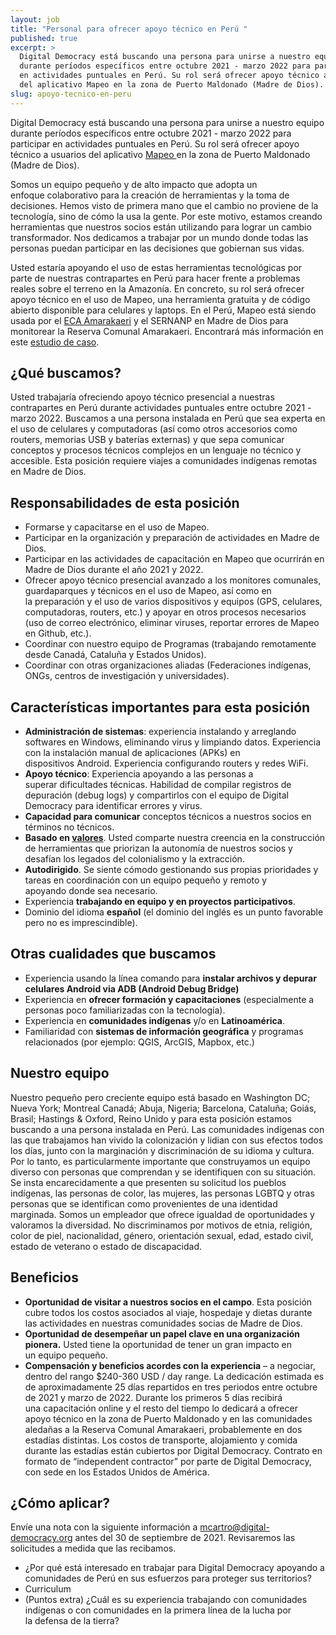 ```yaml
---
layout: job
title: "Personal para ofrecer apoyo técnico en Perú "
published: true
excerpt: >
  Digital Democracy está buscando una persona para unirse a nuestro equipo
  durante períodos específicos entre octubre 2021 - marzo 2022 para participar
  en actividades puntuales en Perú. Su rol será ofrecer apoyo técnico a usuarios
  del aplicativo Mapeo en la zona de Puerto Maldonado (Madre de Dios). 
slug: apoyo-tecnico-en-peru
---
```

Digital Democracy está buscando una persona para unirse a nuestro equipo durante períodos específicos entre octubre 2021 - marzo 2022 para participar en actividades puntuales en Perú. Su rol será ofrecer apoyo técnico a usuarios del aplicativo [Mapeo ](https://mapeo.app)en la zona de Puerto Maldonado (Madre de Dios). 

Somos un equipo pequeño y de alto impacto que adopta un enfoque colaborativo para la creación de herramientas y la toma de decisiones. Hemos visto de primera mano que el cambio no proviene de la tecnología, sino de cómo la usa la gente. Por este motivo, estamos creando herramientas que nuestros socios están utilizando para lograr un cambio transformador. Nos dedicamos a trabajar por un mundo donde todas las personas puedan participar en las decisiones que gobiernan sus vidas. 

Usted estaría apoyando el uso de estas herramientas tecnológicas por parte de nuestras contrapartes en Perú para hacer frente a problemas reales sobre el terreno en la Amazonía. En concreto, su rol será ofrecer apoyo técnico en el uso de Mapeo, una herramienta gratuita y de código abierto disponible para celulares y laptops. En el Perú, Mapeo está siendo usada por el [ECA Amarakaeri](https://amarakaeri.org/) y el SERNANP en Madre de Dios para monitorear la Reserva Comunal Amarakaeri. Encontrará más información en este [estudio de caso](https://www.earthdefenderstoolkit.com/comunidad/eca-amarakaeri-monitoreo-de-la-reserva-comunal-amarakaeri-en-peru?lang=es). 

## ¿Qué buscamos? 

Usted trabajaría ofreciendo apoyo técnico presencial a nuestras contrapartes en Perú durante actividades puntuales entre octubre 2021 - marzo 2022. Buscamos a una persona instalada en Perú que sea experta en el uso de celulares y computadoras (así como otros accesorios como routers, memorias USB y baterías externas) y que sepa comunicar conceptos y procesos técnicos complejos en un lenguaje no técnico y accesible. Esta posición requiere viajes a comunidades indígenas remotas en Madre de Dios. 

## Responsabilidades de esta posición 

* Formarse y capacitarse en el uso de Mapeo. 
* Participar en la organización y preparación de actividades en Madre de Dios. 
* Participar en las actividades de capacitación en Mapeo que ocurrirán en Madre de Dios durante el año 2021 y 2022. 
* Ofrecer apoyo técnico presencial avanzado a los monitores comunales, guardaparques y técnicos en el uso de Mapeo, así como en la preparación y el uso de varios dispositivos y equipos (GPS, celulares, computadoras, routers, etc.) y apoyar en otros procesos necesarios (uso de correo electrónico, eliminar viruses, reportar errores de Mapeo en Github, etc.).
* Coordinar con nuestro equipo de Programas (trabajando remotamente desde Canadá, Cataluña y Estados Unidos). 
* Coordinar con otras organizaciones aliadas (Federaciones indígenas, ONGs, centros de investigación y universidades). 

## Características importantes para esta posición 

* **Administración de sistemas**: experiencia instalando y arreglando softwares en Windows, eliminando virus y limpiando datos. Experiencia con la instalación manual de aplicaciones (APKs) en dispositivos Android. Experiencia configurando routers y redes WiFi. 
* **Apoyo técnico**: Experiencia apoyando a las personas a superar dificultades técnicas. Habilidad de compilar registros de depuración (debug logs) y compartirlos con el equipo de Digital Democracy para identificar errores y virus. 
* **Capacidad para comunicar** conceptos técnicos a nuestros socios en términos no técnicos. 
* **Basado en [valores](https://www.digital-democracy.org/values/)**. Usted comparte nuestra creencia en la construcción de herramientas que priorizan la autonomía de nuestros socios y desafían los legados del colonialismo y la extracción. 
* **Autodirigido**. Se siente cómodo gestionando sus propias prioridades y tareas en coordinación con un equipo pequeño y remoto y apoyando donde sea necesario. 
* Experiencia **trabajando en equipo y en proyectos participativos**.
* Dominio del idioma **español** (el dominio del inglés es un punto favorable pero no es imprescindible). 

## Otras cualidades que buscamos 

* Experiencia usando la línea comando para **instalar archivos y depurar celulares Android via ADB (Android Debug Bridge)** 
* Experiencia en **ofrecer formación y capacitaciones** (especialmente a personas poco familiarizadas con la tecnología). 
* Experiencia en **comunidades indígenas** y/o en **Latinoamérica**. 
* Familiaridad con **sistemas de información geográfica** y programas relacionados (por ejemplo: QGIS, ArcGIS, Mapbox, etc.) 

## Nuestro equipo 

Nuestro pequeño pero creciente equipo está basado en Washington DC; Nueva York; Montreal Canadá; Abuja, Nigeria; Barcelona, Cataluña; Goiás, Brasil; Hastings & Oxford, Reino Unido y para esta posición estamos buscando a una persona instalada en Perú. Las comunidades indígenas con las que trabajamos han vivido la colonización y lidian con sus efectos todos los días, junto con la marginación y discriminación de su idioma y cultura. Por lo tanto, es particularmente importante que construyamos un equipo diverso con personas que comprendan y se identifiquen con su situación. Se insta encarecidamente a que presenten su solicitud los pueblos indígenas, las personas de color, las mujeres, las personas LGBTQ y otras personas que se identifican como provenientes de una identidad marginada. Somos un empleador que ofrece igualdad de oportunidades y valoramos la diversidad. No discriminamos por motivos de etnia, religión, color de piel, nacionalidad, género, orientación sexual, edad, estado civil, estado de veterano o estado de discapacidad. 

## Beneficios 

* **Oportunidad de visitar a nuestros socios en el campo**. Esta posición cubre todos los costos asociados al viaje, hospedaje y dietas durante las actividades en nuestras comunidades socias de Madre de Dios. 
* **Oportunidad de desempeñar un papel clave en una organización pionera.** Usted tiene la oportunidad de tener un gran impacto en un equipo pequeño. 
* **Compensación y beneficios acordes con la experiencia** – a negociar, dentro del rango $240-360 USD / day range. La dedicación estimada es de aproximadamente 25 días repartidos en tres periodos entre octubre de 2021 y marzo de 2022. Durante los primeros 5 días recibirá una capacitación online y el resto del tiempo lo dedicará a ofrecer apoyo técnico en la zona de Puerto Maldonado y en las comunidades aledañas a la Reserva Comunal Amarakaeri, probablemente en dos estadías distintas. Los costos de transporte, alojamiento y comida durante las estadías están cubiertos por Digital Democracy. Contrato en formato de “independent contractor” por parte de Digital Democracy, con sede en los Estados Unidos de América. 

## ¿Cómo aplicar? 

Envíe una nota con la siguiente información a mcartro@digital-democracy.org antes del 30 de septiembre de 2021. Revisaremos las solicitudes a medida que las recibamos. 

* ¿Por qué está interesado en trabajar para Digital Democracy apoyando a comunidades de Perú en sus esfuerzos para proteger sus territorios?
* Curriculum
* (Puntos extra) ¿Cuál es su experiencia trabajando con comunidades indígenas o con comunidades en la primera línea de la lucha por la defensa de la tierra?